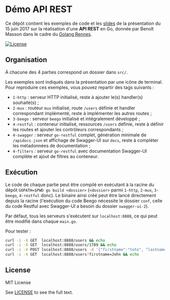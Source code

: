 # Démo API REST

Ce dépôt contient les exemples de code et les [slides](slides.pdf) de la présentation du 15 juin 2017 sur la réalisation d'une **API REST** en Go, donnée par Benoît Masson dans le cadre du [Golang Rennes](https://www.meetup.com/fr-FR/Golang-Rennes/events/240584618/).

[![License](https://img.shields.io/badge/license-MIT-green)](LICENSE.txt)

## Organisation

À chacune des 4 parties correspond un dossier dans `src/`.

Les exemples sont indiqués dans la présentation par une icône de terminal. Pour reproduire ces exemples, vous pouvez repartir des tags suivants :

-   `1-http` : serveur HTTP initialisé, reste à ajouter le(s) handler(s) souhaité(s) ;
-   `2-mux` : routeur `mux` initialisé, route `/users` définie et handler correspondant implémenté, reste à implémenter les autres routes ;
-   `3-beego` : serveur `beego` initialisé et intégralement développé ;
-   `4-restful` : conteneur initialisé, ressources `/users` définie, reste à définir les routes et ajouter les contrôleurs correspondants ;
-   `4-swagger` : serveur `go-restful` complet, génération minimale de `/apidocs.json` et affichage de Swagger-UI sur `docs`, reste à compléter les métadonnées de documentation ;
-   `4-filters` : serveur `go-restful` avec documentation Swagger-UI complète et ajout de filtres au conteneur.

## Exécution

Le code de chaque partie peut être compilé en exécutant à la racine du dépôt `GOPATH=$PWD go build <dossier>` (`<dossier>` parmi `1-http`, `2-mux`, `3-beego`, `4-restful` donc).
Le binaire ainsi créé peut être lancé directement depuis la racine (l'exécution du code Beego nécessite le dossier `conf`, celle du code Restful avec Swagger-UI a besoin du dossier `swagger-ui-2`).

Par défaut, tous les serveurs s'exécutent sur `localhost:8888`, ce qui peut être modifié dans chaque `main.go`.

Pour tester :

```sh
curl -i -X GET  localhost:8888/users && echo
curl -i -X GET  localhost:8888/users/1789 && echo                                          # à partir de 2-mux
curl -i -X POST localhost:8888/users -d '{"firstname":"toto", "lastname":"titi"}' && echo  # à partir de 2-mux
curl -i -X GET  localhost:8888/users?firstname=John && echo                                # à partir de 4-restful
```

## License

MIT License

See [LICENSE](LICENSE.txt) to see the full text.
